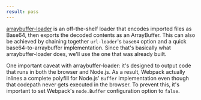 ```yaml
---
result: pass
---
```


[arraybuffer-loader] is an off-the-shelf loader that encodes imported files as Base64, then exports the decoded contents as an ArrayBuffer. This can also be achieved by chaining together `url-loader`'s `base64` option and a quick base64-to-arraybuffer implementation. Since that's basically what arraybuffer-loader does, we'll use the one that was already built.

One important caveat with arraybuffer-loader: it's designed to output code that runs in both the browser and Node.js. As a result, Webpack actually inlines a complete polyfill for Node.js' `Buffer` implementation even though that codepath never gets executed in the browser. To prevent this, it's important to set Webpack's `node.Buffer` configuration option to `false`.

[arraybuffer-loader]: https://github.com/pine/arraybuffer-loader
